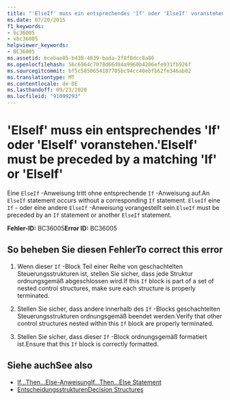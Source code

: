 ```yaml
---
title: "'ElseIf' muss ein entsprechendes 'If' oder 'ElseIf' voranstehen."
ms.date: 07/20/2015
f1_keywords:
- bc36005
- vbc36005
helpviewer_keywords:
- BC36005
ms.assetid: bcebae85-b438-4839-bada-2f8f8dcc8a86
ms.openlocfilehash: 56c6964c7078d66d84a9960b4206efe931fb926f
ms.sourcegitcommit: bf5c5850654187705bc94cc40ebfb62fe346ab02
ms.translationtype: MT
ms.contentlocale: de-DE
ms.lasthandoff: 09/23/2020
ms.locfileid: "91099293"
---
```

# <a name="elseif-must-be-preceded-by-a-matching-if-or-elseif"></a><span data-ttu-id="bb3b2-102">'ElseIf' muss ein entsprechendes 'If' oder 'ElseIf' voranstehen.</span><span class="sxs-lookup"><span data-stu-id="bb3b2-102">'ElseIf' must be preceded by a matching 'If' or 'ElseIf'</span></span>

<span data-ttu-id="bb3b2-103">Eine `ElseIf` -Anweisung tritt ohne entsprechende `If` -Anweisung auf.</span><span class="sxs-lookup"><span data-stu-id="bb3b2-103">An `ElseIf` statement occurs without a corresponding `If` statement.</span></span> <span data-ttu-id="bb3b2-104">`ElseIf` eine `If` - oder eine andere `ElseIf` -Anweisung vorangestellt sein.</span><span class="sxs-lookup"><span data-stu-id="bb3b2-104">`ElseIf` must be preceded by an `If` statement or another `ElseIf` statement.</span></span>  
  
 <span data-ttu-id="bb3b2-105">**Fehler-ID:** BC36005</span><span class="sxs-lookup"><span data-stu-id="bb3b2-105">**Error ID:** BC36005</span></span>  
  
## <a name="to-correct-this-error"></a><span data-ttu-id="bb3b2-106">So beheben Sie diesen Fehler</span><span class="sxs-lookup"><span data-stu-id="bb3b2-106">To correct this error</span></span>  
  
1. <span data-ttu-id="bb3b2-107">Wenn dieser `If` -Block Teil einer Reihe von geschachtelten Steuerungsstrukturen ist, stellen Sie sicher, dass jede Struktur ordnungsgemäß abgeschlossen wird.</span><span class="sxs-lookup"><span data-stu-id="bb3b2-107">If this `If` block is part of a set of nested control structures, make sure each structure is properly terminated.</span></span>  
  
2. <span data-ttu-id="bb3b2-108">Stellen Sie sicher, dass andere innerhalb des `If` -Blocks geschachtelten Steuerungsstrukturen ordnungsgemäß beendet werden.</span><span class="sxs-lookup"><span data-stu-id="bb3b2-108">Verify that other control structures nested within this `If` block are properly terminated.</span></span>  
  
3. <span data-ttu-id="bb3b2-109">Stellen Sie sicher, dass dieser `If` -Block ordnungsgemäß formatiert ist.</span><span class="sxs-lookup"><span data-stu-id="bb3b2-109">Ensure that this `If` block is correctly formatted.</span></span>  
  
## <a name="see-also"></a><span data-ttu-id="bb3b2-110">Siehe auch</span><span class="sxs-lookup"><span data-stu-id="bb3b2-110">See also</span></span>

- [<span data-ttu-id="bb3b2-111">If...Then...Else-Anweisung</span><span class="sxs-lookup"><span data-stu-id="bb3b2-111">If...Then...Else Statement</span></span>](../language-reference/statements/if-then-else-statement.md)
- [<span data-ttu-id="bb3b2-112">Entscheidungsstrukturen</span><span class="sxs-lookup"><span data-stu-id="bb3b2-112">Decision Structures</span></span>](../programming-guide/language-features/control-flow/decision-structures.md)

